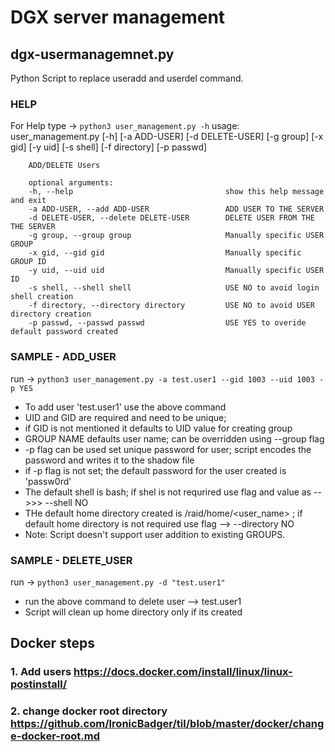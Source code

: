 
# DGX server management



## dgx-usermanagemnet.py

Python Script to replace useradd and userdel command. 
### HELP
  For Help type -> ``` python3 user_management.py -h ```
        usage: user_management.py [-h] [-a ADD-USER] [-d DELETE-USER] [-g group]
                      [-x gid] [-y uid] [-s shell] [-f directory]
                      [-p passwd]

        ADD/DELETE Users

        optional arguments:
        -h, --help                                  show this help message and exit
        -a ADD-USER, --add ADD-USER                 ADD USER TO THE SERVER
        -d DELETE-USER, --delete DELETE-USER        DELETE USER FROM THE THE SERVER
        -g group, --group group                     Manually specific USER GROUP
        -x gid, --gid gid                           Manually specific GROUP ID
        -y uid, --uid uid                           Manually specific USER ID
        -s shell, --shell shell                     USE NO to avoid login shell creation
        -f directory, --directory directory         USE NO to avoid USER directory creation
        -p passwd, --passwd passwd                  USE YES to overide default password created
### SAMPLE - ADD_USER
  run -> ``` python3 user_management.py -a test.user1 --gid 1003 --uid 1003 -p YES ```
  
  - To add user 'test.user1' use the above command
  - UID and GID are required and need to be unique;
  - if GID is not mentioned it defaults to UID value for creating group
  - GROUP NAME defaults user name; can be overridden using --group flag
  - -p flag can be used set unique password for user; script encodes the password and writes it to the shadow file
  - if -p flag is not set; the default password for the user created is 'passw0rd'
  - The default shell is bash; if shel  is not requrired use flag and value as -->>>  --shell NO
  - THe default home directory created is /raid/home/<user_name> ; if default home directory is not required use flag --> --directory NO
  - Note: Script doesn't support user addition to existing GROUPS.

### SAMPLE - DELETE_USER
   run -> ``` python3 user_management.py -d "test.user1" ```
  
  - run the above command to delete user --> test.user1
   - Script will clean up home directory only if its created

## Docker steps

### 1. Add users https://docs.docker.com/install/linux/linux-postinstall/

### 2. change docker root directory https://github.com/IronicBadger/til/blob/master/docker/change-docker-root.md
